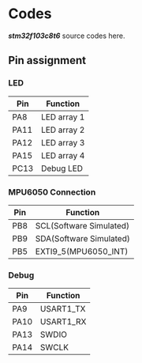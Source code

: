 # Codes
***stm32f103c8t6*** source codes here.

## Pin assignment
### LED
|Pin	|	Function	|
|-------|-----------------------|
|PA8	|	LED array 1	|
|PA11	|	LED array 2	|
|PA12	|	LED array 3	|
|PA15	|	LED array 4	|
|PC13	|	Debug LED	|


### MPU6050 Connection
|Pin	|	Function		|
|-------|-------------------------------|
|PB8	|	SCL(Software Simulated)	|
|PB9	|	SDA(Software Simulated)	|
|PB5	|	EXTI9_5(MPU6050_INT)	|

### Debug
|Pin	|	Function	|
|-------|-----------------------|
|PA9	|	USART1_TX	|
|PA10	|	USART1_RX	|
|PA13	|	SWDIO		|
|PA14	|	SWCLK		|


